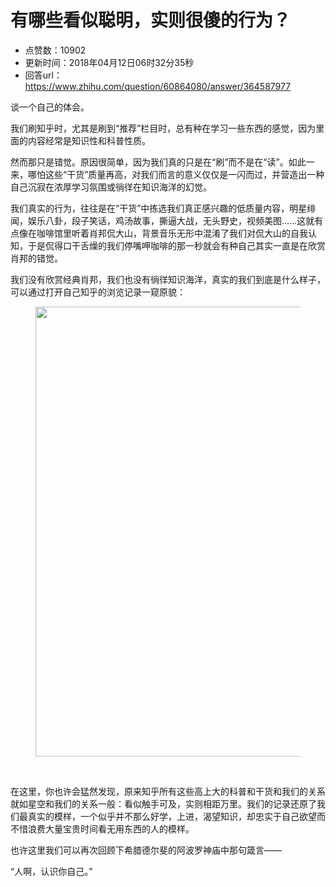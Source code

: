 # 有哪些看似聪明，实则很傻的行为？
- 点赞数：10902
- 更新时间：2018年04月12日06时32分35秒
- 回答url：https://www.zhihu.com/question/60864080/answer/364587977
<body>
 <p data-pid="s30dY4QL">谈一个自己的体会。</p>
 <p data-pid="d3TbDnnh">我们刷知乎时，尤其是刷到“推荐”栏目时，总有种在学习一些东西的感觉，因为里面的内容经常是知识性和科普性质。</p>
 <p data-pid="p3_b-Yqi">然而那只是错觉。原因很简单，因为我们真的只是在“刷”而不是在“读”。如此一来，哪怕这些“干货”质量再高，对我们而言的意义仅仅是一闪而过，并营造出一种自己沉寂在浓厚学习氛围或徜徉在知识海洋的幻觉。</p>
 <p data-pid="O4ufMwCS">我们真实的行为，往往是在“干货”中拣选我们真正感兴趣的低质量内容，明星绯闻，娱乐八卦，段子笑话，鸡汤故事，撕逼大战，无头野史，视频美图……这就有点像在咖啡馆里听着肖邦侃大山，背景音乐无形中混淆了我们对侃大山的自我认知，于是侃得口干舌燥的我们停嘴呷咖啡的那一秒就会有种自己其实一直是在欣赏肖邦的错觉。</p>
 <p data-pid="taKGxGvj">我们没有欣赏经典肖邦，我们也没有徜徉知识海洋，真实的我们到底是什么样子，可以通过打开自己知乎的浏览记录一窥原貌：</p>
 <figure>
  <img data-rawwidth="720" data-rawheight="1246" src="https://pic1.zhimg.com/50/v2-754a10114eeffd124b6913af90511968_720w.jpg?source=1940ef5c" data-original-token="v2-754a10114eeffd124b6913af90511968" class="origin_image zh-lightbox-thumb" width="720" data-original="https://pic1.zhimg.com/v2-754a10114eeffd124b6913af90511968_r.jpg?source=1940ef5c">
 </figure>
 <br>
 <p data-pid="Ommg6usY">在这里，你也许会猛然发现，原来知乎所有这些高上大的科普和干货和我们的关系就如星空和我们的关系一般：看似触手可及，实则相距万里。我们的记录还原了我们最真实的模样，一个似乎并不那么好学，上进，渴望知识，却忠实于自己欲望而不惜浪费大量宝贵时间看无用东西的人的模样。</p>
 <p data-pid="DL7XY9F2">也许这里我们可以再次回顾下希腊德尔斐的阿波罗神庙中那句箴言——</p>
 <p data-pid="tpARL89T">“人啊，认识你自己。”</p>
</body>